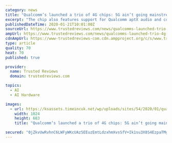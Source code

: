 ```yaml
---
category: news
title: "Qualcomm’s launched a trio of 4G chips: 5G ain’t going mainstream anytime soon"
excerpt: "The chip also features support for Qualcomm aptX audio and comes with an integrated X15 LTE modem. Phones with it will support 4K video recording and the ability to shoot 192-megapixel photos. As a final perk it also has Qualcomm’s latest fifth-generation AI engine. The engine has already been seen in the company’s top end chips and offers ..."
publishedDateTime: 2020-01-21T10:01:00Z
sourceUrl: https://www.trustedreviews.com/news/qualcomms-launched-trio-4g-chips-5g-aint-going-mainstream-anytime-soon-3971591
ampUrl: https://www.trustedreviews.com/news/qualcomms-launched-trio-4g-chips-5g-aint-going-mainstream-anytime-soon-3971591/amp
cdnAmpUrl: https://www-trustedreviews-com.cdn.ampproject.org/c/s/www.trustedreviews.com/news/qualcomms-launched-trio-4g-chips-5g-aint-going-mainstream-anytime-soon-3971591/amp
type: article
quality: 70
heat: 70
published: true

provider:
  name: Trusted Reviews
  domain: trustedreviews.com

topics:
  - AI
  - AI Hardware

images:
  - url: https://ksassets.timeincuk.net/wp/uploads/sites/54/2020/01/qualcomm_snapdragon_460_662_and_720g_mobile_platforms_-_chip_case-1024x683.jpg
    width: 1024
    height: 683
    title: "Qualcomm’s launched a trio of 4G chips: 5G ain’t going mainstream anytime soon"

secured: "0jZkvUwRvhnC6LWFyWKcUAz5EEuzEmtLdzxhmXvsSfV+Ik1su3X8S4EzpaTMgXXWMpnIzthYN9idgvv+71QcT0S1U6Y6VED39km/h1GlvYKWacKF6Pg7NPGJ/Ty+G4BuNOhlwQ/SrixsH9ewleQ4KOFP5AdJJKH8MzV75CKFcSWQiEZ+pXMZ7VKuvjXpq2E1MLJ9TWAGw0FkG78U3EulYZpezMOWYN4T0izA/HYrccqYaX4EHyK5+U5bIMRfVrcDihY5tinuTfThpbROi3qa7k8/BOy5MbAKBPhm7yDx0829acZXk/4RFxBtbgnGj/+UNd3PiI/ASPbo3uTG/SbruLhb2EhKR2wOHcrkcoD0wTKU+742SvWiyPH4flI2d0uEHQFKIwqFVrPwQtakgpVwd2bRBdFSdk/kHS3qzIejTafWUJkB9irgfMX99813Y8zC8bGlXNizZKjUXmM5+HMjeg==;MBgaiu8ge6hmb4453HwMGg=="
---
```



